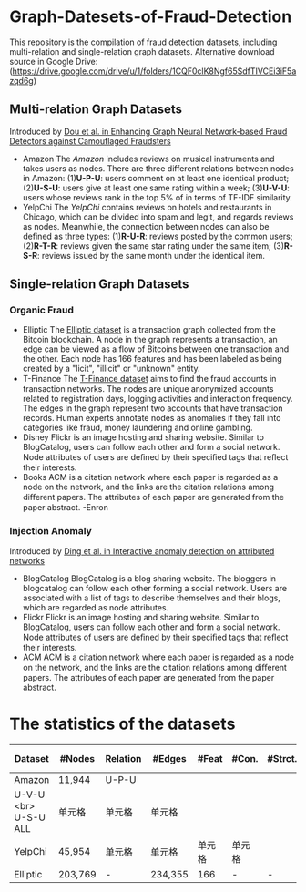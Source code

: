 # Graph-Datesets-of-Fraud-Detection
This repository is the compilation of fraud detection datasets, including multi-relation and single-relation graph datasets.
Alternative download source in Google Drive: (https://drive.google.com/drive/u/1/folders/1CQF0clK8Ngf65SdfTIVCEi3iF5azqd6g)
## Multi-relation Graph Datasets
Introduced by [Dou et al. in Enhancing Graph Neural Network-based Fraud Detectors against Camouflaged Fraudsters](https://dl.acm.org/doi/abs/10.1145/3340531.3411903)
* Amazon
The _Amazon_ includes reviews on musical instruments and takes users as nodes.
There are three different relations between nodes in Amazon: (1)__U-P-U__: users comment on at least one identical product; (2)__U-S-U__: users give at least one same rating within a week;  (3)__U-V-U__: users whose reviews rank in the top 5\% of in terms of TF-IDF similarity. 
* YelpChi
The _YelpChi_ contains reviews on hotels and restaurants in Chicago, which can be divided into spam and legit, and regards reviews as nodes. Meanwhile, the connection between nodes can also be defined as three types: (1)__R-U-R__: reviews posted by the common users; (2)__R-T-R__: reviews given the same star rating under the same item; (3)__R-S-R__: reviews issued by the same month under the identical item.
## Single-relation Graph Datasets

### Organic Fraud

- Elliptic 
The [Elliptic dataset](https://www.kaggle.com/datasets/ellipticco/elliptic-data-set) is a transaction graph collected from the Bitcoin blockchain. A node in the graph represents a transaction, an edge can be viewed as a flow of Bitcoins between one transaction and the other. Each node has 166 features and has been labeled as being created by a "licit", "illicit" or "unknown" entity.
- T-Finance
The [T-Finance dataset](https://proceedings.mlr.press/v162/tang22b.html) aims to ﬁnd the fraud accounts in transaction networks. The nodes are unique anonymized accounts related to registration days, logging activities and interaction frequency. The edges in the graph represent two accounts that have transaction records. Human experts annotate nodes as anomalies if they fall into categories like fraud, money laundering and online gambling.
- Disney
Flickr is an image hosting and sharing website. Similar to BlogCatalog, users can follow each other and form a social network. Node attributes of users are deﬁned by their speciﬁed tags that reﬂect their interests.
- Books
ACM is a citation network where each paper is regarded as a node on the network, and the links are the citation relations among diﬀerent papers. The attributes of each paper are generated from the paper abstract.
-Enron


### Injection Anomaly

Introduced by [Ding et al. in Interactive anomaly detection on attributed networks](https://dl.acm.org/doi/abs/10.1145/3289600.3290964)

- BlogCatalog
BlogCatalog is a blog sharing website. The bloggers in blogcatalog can follow each other forming a social network. Users are associated with a list of tags to describe themselves and their blogs, which are regarded as node attributes.
- Flickr
Flickr is an image hosting and sharing website. Similar to BlogCatalog, users can follow each other and form a social network. Node attributes of users are deﬁned by their speciﬁed tags that reﬂect their interests.
- ACM
ACM is a citation network where each paper is regarded as a node on the network, and the links are the citation relations among diﬀerent papers. The attributes of each paper are generated from the paper abstract.

# The statistics of the datasets

|  Dataset | #Nodes | Relation| #Edges | #Feat | #Con. | #Strct. | #Outliers | Outlier Ratio |
| --- | --- | --- | --- | --- | --- | --- | --- | --- |
| Amazon  | 11,944 |U-P-U  
U-V-U <br\> U-S-U ALL|单元格|单元格|单元格|
| YelpChi  | 45,954 |单元格|单元格|单元格|单元格|
| Elliptic | 203,769 | - | 234,355 | 166 | - | - | 4,545 | 2.23% |
